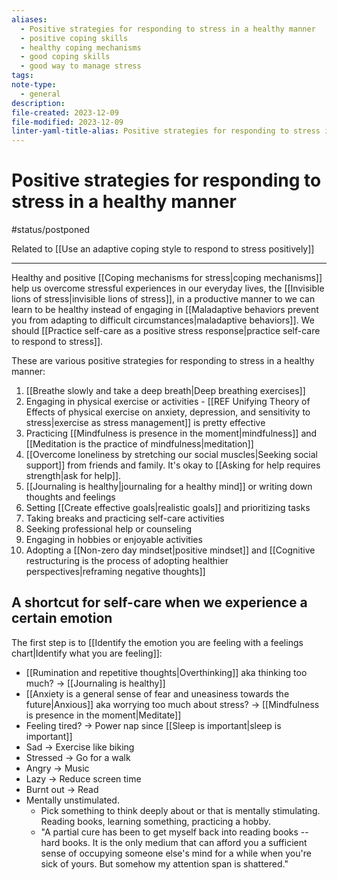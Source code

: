 ```yaml
---
aliases:
  - Positive strategies for responding to stress in a healthy manner
  - positive coping skills
  - healthy coping mechanisms
  - good coping skills
  - good way to manage stress
tags: 
note-type:
  - general
description: 
file-created: 2023-12-09
file-modified: 2023-12-09
linter-yaml-title-alias: Positive strategies for responding to stress in a healthy manner
---
```


# Positive strategies for responding to stress in a healthy manner

#status/postponed

Related to [[Use an adaptive coping style to respond to stress positively]]

---

Healthy and positive [[Coping mechanisms for stress|coping mechanisms]] help us overcome stressful experiences in our everyday lives, the [[Invisible lions of stress|invisible lions of stress]], in a productive manner to we can learn to be healthy instead of engaging in [[Maladaptive behaviors prevent you from adapting to difficult circumstances|maladaptive behaviors]]. We should [[Practice self-care as a positive stress response|practice self-care to respond to stress]].

These are various positive strategies for responding to stress in a healthy manner:
1. [[Breathe slowly and take a deep breath|Deep breathing exercises]]
2. Engaging in physical exercise or activities - [[REF Unifying Theory of Effects of physical exercise on anxiety, depression, and sensitivity to stress|exercise as stress management]] is pretty effective
3. Practicing [[Mindfulness is presence in the moment|mindfulness]] and [[Meditation is the practice of mindfulness|meditation]]
4. [[Overcome loneliness by stretching our social muscles|Seeking social support]] from friends and family. It's okay to [[Asking for help requires strength|ask for help]].
5. [[Journaling is healthy|journaling for a healthy mind]] or writing down thoughts and feelings
6. Setting [[Create effective goals|realistic goals]] and prioritizing tasks
7. Taking breaks and practicing self-care activities
8. Seeking professional help or counseling
9. Engaging in hobbies or enjoyable activities
10. Adopting a [[Non-zero day mindset|positive mindset]] and [[Cognitive restructuring is the process of adopting healthier perspectives|reframing negative thoughts]]

## A shortcut for self-care when we experience a certain emotion

The first step is to [[Identify the emotion you are feeling with a feelings chart|Identify what you are feeling]]:

- [[Rumination and repetitive thoughts|Overthinking]] aka thinking too much? -> [[Journaling is healthy]]
- [[Anxiety is a general sense of fear and uneasiness towards the future|Anxious]] aka worrying too much about stress? -> [[Mindfulness is presence in the moment|Meditate]]
- Feeling tired? -> Power nap since [[Sleep is important|sleep is important]]
- Sad -> Exercise like biking
- Stressed -> Go for a walk
- Angry -> Music
- Lazy -> Reduce screen time
- Burnt out -> Read
- Mentally unstimulated.
	- Pick something to think deeply about or that is mentally stimulating. Reading books, learning something, practicing a hobby.
	- "A partial cure has been to get myself back into reading books -- hard books. It is the only medium that can afford you a sufficient sense of occupying someone else's mind for a while when you're sick of yours. But somehow my attention span is shattered."
